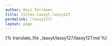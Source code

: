 ```yaml
---
author: Ossi Törrönen
title: titles.lassyt.lassy127
permalink: /lassy127/
layout: page
---
```

{% translate_file _lassyt/lassy127/lassy127.md %}